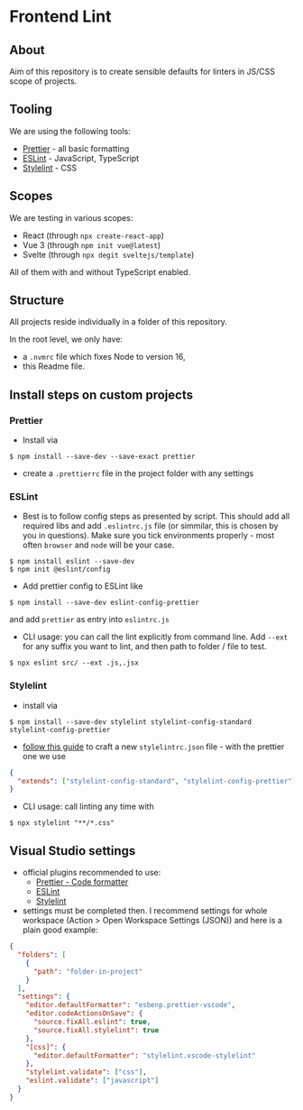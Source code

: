 # Frontend Lint

## About

Aim of this repository is to create sensible defaults for linters in JS/CSS scope of projects.

## Tooling

We are using the following tools:

- [Prettier](https://prettier.io/) - all basic formatting
- [ESLint](https://eslint.org/) - JavaScript, TypeScript
- [Stylelint](https://stylelint.io/) - CSS

## Scopes

We are testing in various scopes:

- React (through `npx create-react-app`)
- Vue 3 (through `npm init vue@latest`)
- Svelte (through `npx degit sveltejs/template`)

All of them with and without TypeScript enabled.

## Structure

All projects reside individually in a folder of this repository.

In the root level, we only have:

- a `.nvmrc` file which fixes Node to version 16,
- this Readme file.

## Install steps on custom projects

### Prettier

- Install via

```console
$ npm install --save-dev --save-exact prettier
```

- create a `.prettierrc` file in the project folder with any settings

### ESLint

- Best is to follow config steps as presented by script. This should add all required libs and add `.eslintrc.js` file (or simmilar, this is chosen by you in questions). Make sure you tick environments properly - most often `browser` and `node` will be your case.

```console
$ npm install eslint --save-dev
$ npm init @eslint/config
```

- Add prettier config to ESLint like

```console
$ npm install --save-dev eslint-config-prettier
```

and add `prettier` as entry into `eslintrc.js`

- CLI usage: you can call the lint explicitly from command line. Add `--ext` for any suffix you want to lint, and then path to folder / file to test.

```console
$ npx eslint src/ --ext .js,.jsx
```

### Stylelint

- install via

```console
$ npm install --save-dev stylelint stylelint-config-standard stylelint-config-prettier
```

- [follow this guide](https://stylelint.io/user-guide/get-started) to craft a new `stylelintrc.json` file - with the prettier one we use

```json
{
  "extends": ["stylelint-config-standard", "stylelint-config-prettier"]
}
```

- CLI usage: call linting any time with

```console
$ npx stylelint "**/*.css"
```

## Visual Studio settings

- official plugins recommended to use:
  - [Prettier - Code formatter](https://marketplace.visualstudio.com/items?itemName=esbenp.prettier-vscode)
  - [ESLint](https://marketplace.visualstudio.com/items?itemName=dbaeumer.vscode-eslint)
  - [Stylelint](https://marketplace.visualstudio.com/items?itemName=stylelint.vscode-stylelint)
- settings must be completed then. I recommend settings for whole workspace (Action > Open Workspace Settings (JSON)) and here is a plain good example:

```json
{
  "folders": [
    {
      "path": "folder-in-project"
    }
  ],
  "settings": {
    "editor.defaultFormatter": "esbenp.prettier-vscode",
    "editor.codeActionsOnSave": {
      "source.fixAll.eslint": true,
      "source.fixAll.stylelint": true
    },
    "[css]": {
      "editor.defaultFormatter": "stylelint.vscode-stylelint"
    },
    "stylelint.validate": ["css"],
    "eslint.validate": ["javascript"]
  }
}
```
